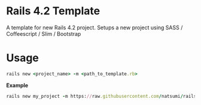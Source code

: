 # Rails 4.2 Template

A template for new Rails 4.2 project.  Setups a new project using SASS / Coffeescript / Slim / Bootstrap

# Usage

```ruby
rails new <project_name> -m <path_to_template.rb>
```

**Example**

```ruby
rails new my_project -m https://raw.githubusercontent.com/natsumi/rails42_template/master/template.rb
```